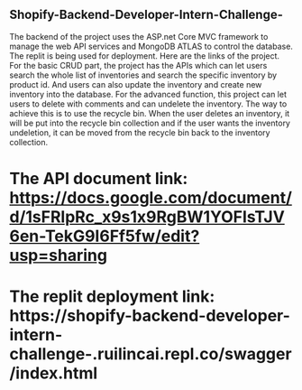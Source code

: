 ## Shopify-Backend-Developer-Intern-Challenge-

The backend of the project uses the ASP.net Core MVC framework to manage the web API services and MongoDB ATLAS to control the database. 
The replit is being used for deployment. Here are the links of the project.
For the basic CRUD part, the project has the APIs which can let users search the whole list of inventories and search the specific inventory by product id. 
And users can also update the inventory and create new inventory into the database. 
For the advanced function, this project can let users to delete with comments and can undelete the inventory. 
The way to achieve this is to use the recycle bin. 
When the user deletes an inventory, it will be put into the recycle bin collection and if the user wants the inventory undeletion, it can be moved from the recycle bin back to the inventory collection.

# The API document link: https://docs.google.com/document/d/1sFRlpRc_x9s1x9RgBW1YOFIsTJV6en-TekG9I6Ff5fw/edit?usp=sharing
# The replit deployment link: https://shopify-backend-developer-intern-challenge-.ruilincai.repl.co/swagger/index.html
